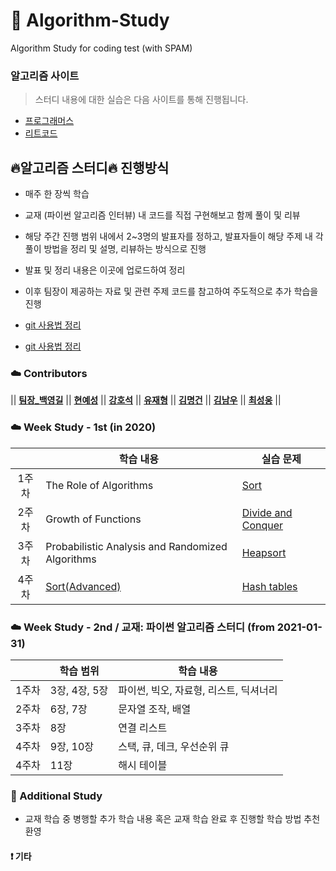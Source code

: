 # :tiger: Algorithm-Study
Algorithm Study for coding test (with SPAM)

### 알고리즘 사이트

> 스터디 내용에 대한 실습은 다음 사이트를 통해 진행됩니다.

- [프로그래머스](https://programmers.co.kr/learn/challenges)  
- [리트코드](https://leetcode.com)

## :fire:알고리즘 스터디:fire: 진행방식

- 매주 한 장씩 학습 
- 교재 (파이썬 알고리즘 인터뷰) 내 코드를 직접 구현해보고 함께 풀이 및 리뷰
- 해당 주간 진행 범위 내에서 2~3명의 발표자를 정하고, 발표자들이 해당 주제 내 각 풀이 방법을 정리 및 설명, 리뷰하는 방식으로 진행
- 발표 및 정리 내용은 이곳에 업로드하여 정리
- 이후 팀장이 제공하는 자료 및 관련 주제 코드를 참고하여 주도적으로 추가 학습을 진행

- [git 사용법 정리](https://github.com/Dong-wook94/KNU-AlgorithmStudy/tree/master/Reference/Git%20%EA%B8%B0%EB%B3%B8%20%EC%82%AC%EC%9A%A9%EB%B2%95)
- [git 사용법 정리](https://backlog.com/git-tutorial/kr/) 


### :cloud: Contributors
|| **[팀장_백영길](https://github.com)** || **[현예성](https://github.com)** || **[강호석](https://github.com/khs5949)** || **[유재형](https://github.com)**
|| **[김명건](https://github.com/dding-chong)**   || **[김남우](https://github.com)** || **[최성웅](https://github.com/ChoiSeongUng)** ||



### :cloud: Week Study - 1st (in 2020)

|        | 학습 내용                                                            | 실습 문제                                                            |
| :----: | ------------------------------------------------------------ | ------------------------------------------------------------ |
| 1주차  | The Role of Algorithms            | [Sort](https://programmers.co.kr/learn/courses/30/parts/12198)            |
| 2주차  | Growth of Functions               | [Divide and Conquer](https://programmers.co.kr/learn/courses/30/parts/12230)         |
| 3주차  | Probabilistic Analysis and Randomized Algorithms         | [Heapsort](https://programmers.co.kr/learn/courses/30/parts/12117)      |
| 4주차  | [Sort(Advanced)](https://programmers.co.kr/learn/courses/30/parts/12198) | [Hash tables](https://programmers.co.kr/learn/courses/30/parts/12077)  |

### :cloud: Week Study - 2nd / 교재: 파이썬 알고리즘 스터디 (from 2021-01-31)

|        | 학습 범위                                                            | 학습 내용                                                            |
| :----: | ------------------------------------------------------------ | ------------------------------------------------------------ |
| 1주차  |3장, 4장, 5장               |파이썬, 빅오, 자료형, 리스트, 딕셔너리               |
| 2주차  |6장, 7장                    |문자열 조작, 배열               |
| 3주차  |8장                         |연결 리스트               |
| 4주차  |9장, 10장                   |스택, 큐, 데크, 우선순위 큐               |
| 4주차  |11장                        |해시 테이블               |

                    

### :rainbow: Additional Study

- 교재 학습 중 병행할 추가 학습 내용 혹은 교재 학습 완료 후 진행할 학습 방법 추천 환영

#### :heavy_exclamation_mark: 기타
